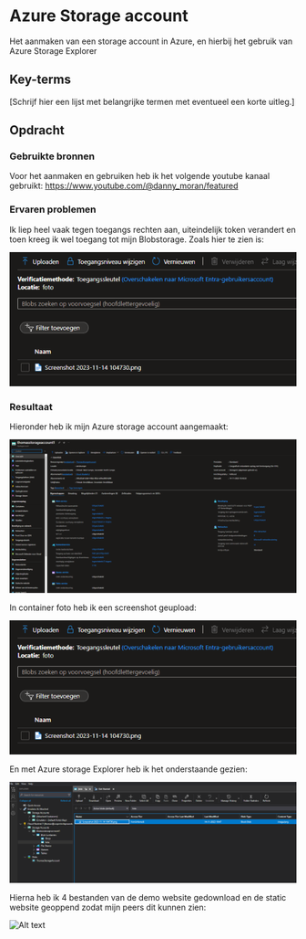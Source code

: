 # Azure Storage account
Het aanmaken van een storage account in Azure, en hierbij het gebruik van Azure Storage Explorer

## Key-terms
[Schrijf hier een lijst met belangrijke termen met eventueel een korte uitleg.]

## Opdracht
### Gebruikte bronnen
Voor het aanmaken en gebruiken heb ik het volgende youtube kanaal gebruikt: https://www.youtube.com/@danny_moran/featured

### Ervaren problemen
Ik liep heel vaak tegen toegangs rechten aan, uiteindelijk token verandert en toen kreeg ik wel toegang tot mijn Blobstorage.
Zoals hier te zien is:

![Alt text](<Screenshots/Screenshot 2023-11-14 112439.png>)

### Resultaat
Hieronder heb ik mijn Azure storage account aangemaakt:

![Alt text](<Screenshots/Screenshot 2023-11-14 104730.png>)

In container foto heb ik een screenshot geupload:

![Alt text](<Screenshots/Screenshot 2023-11-14 112439.png>)

En met Azure storage Explorer heb ik het onderstaande gezien:

![Alt text](<Screenshots/Screenshot 2023-11-14 112459.png>)

Hierna heb ik 4 bestanden van de demo website gedownload en de static website geoppend zodat mijn peers dit kunnen zien:

![Alt text](<Screenshot 2023-11-14 135031.png>)


